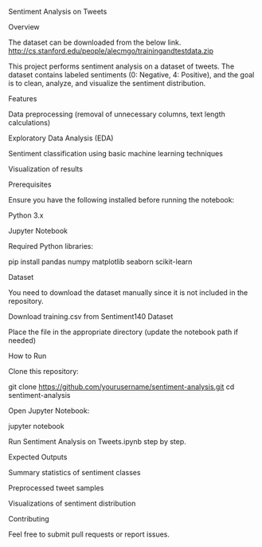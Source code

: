 Sentiment Analysis on Tweets

Overview


The dataset can be downloaded from the below link.
http://cs.stanford.edu/people/alecmgo/trainingandtestdata.zip


This project performs sentiment analysis on a dataset of tweets. The dataset contains labeled sentiments (0: Negative, 4: Positive), and the goal is to clean, analyze, and visualize the sentiment distribution.

Features

Data preprocessing (removal of unnecessary columns, text length calculations)

Exploratory Data Analysis (EDA)

Sentiment classification using basic machine learning techniques

Visualization of results

Prerequisites

Ensure you have the following installed before running the notebook:

Python 3.x

Jupyter Notebook

Required Python libraries:

pip install pandas numpy matplotlib seaborn scikit-learn

Dataset

You need to download the dataset manually since it is not included in the repository.

Download training.csv from Sentiment140 Dataset

Place the file in the appropriate directory (update the notebook path if needed)

How to Run

Clone this repository:

git clone https://github.com/yourusername/sentiment-analysis.git
cd sentiment-analysis

Open Jupyter Notebook:

jupyter notebook

Run Sentiment Analysis on Tweets.ipynb step by step.

Expected Outputs

Summary statistics of sentiment classes

Preprocessed tweet samples

Visualizations of sentiment distribution

Contributing

Feel free to submit pull requests or report issues.
